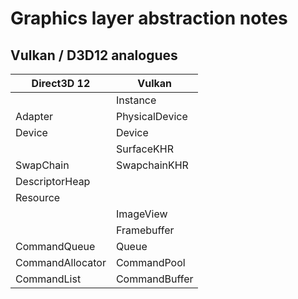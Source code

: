 # Graphics layer abstraction notes

## Vulkan / D3D12 analogues

| Direct3D 12        | Vulkan             |
|--------------------|--------------------|
|                    | Instance           |
| Adapter            | PhysicalDevice     |
| Device             | Device             |
|                    | SurfaceKHR         |
| SwapChain          | SwapchainKHR       |
| DescriptorHeap     |                    |
| Resource           |                    |
|                    | ImageView          |
|                    | Framebuffer        |
| CommandQueue       | Queue              |
| CommandAllocator   | CommandPool        |
| CommandList        | CommandBuffer      |

